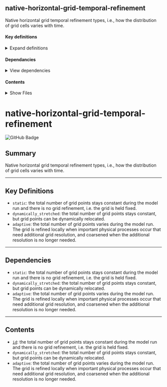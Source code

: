 
<h2 id='title'> native-horizontal-grid-temporal-refinement </h2>

<section id='summary'>
Native horizontal grid temporal refinement types, i.e., how the distribution of grid cells varies with time.
</section>


<section id='keys'>
<h4> Key definitions </h4>
<details id='keys'>

<summary>Expand definitions</summary>

  - `static`: the total number of grid points stays constant during the model run and there is no grid refinement, i.e. the grid is held fixed.
  - `dynamically_stretched`: the total number of grid points stays constant, but grid points can be dynamically relocated.
  - `adaptive`: the total number of grid points varies during the model run. The grid is refined locally when important physical processes occur that need additional grid resolution, and coarsened when the additional resolution is no longer needed.

</details>


</section>





<section id='keys'>
<h4> Dependancies </h4>
<details id='keys'>

<summary>View dependencies</summary>

  - `static`: the total number of grid points stays constant during the model run and there is no grid refinement, i.e. the grid is held fixed.
  - `dynamically_stretched`: the total number of grid points stays constant, but grid points can be dynamically relocated.
  - `adaptive`: the total number of grid points varies during the model run. The grid is refined locally when important physical processes occur that need additional grid resolution, and coarsened when the additional resolution is no longer needed.

</details>


</section>




<section id='contents'>
<h4> Contents </h4>
<details id='keys'>

<summary>Show Files</summary>

  - <a href = id1>`id`</a>: the total number of grid points stays constant during the model run and there is no grid refinement, i.e. the grid is held fixed.
  - ``: the total number of grid points stays constant, but grid points can be dynamically relocated.
  - `adaptive`: the total number of grid points varies during the model run. The grid is refined locally when important physical processes occur that need additional grid resolution, and coarsened when the additional resolution is no longer needed.

</details>


</section>


# native-horizontal-grid-temporal-refinement

![GitHub Badge](https://img.shields.io/badge/View_on-GitHub-24292e?logo=github&logoColor=white)

<section>

## Summary

Native horizontal grid temporal refinement types, i.e., how the distribution of grid cells varies with time.

</section> 

--- 
<section>

## Key Definitions

- `static`: the total number of grid points stays constant during the model run and there is no grid refinement, i.e. the grid is held fixed.
- `dynamically_stretched`: the total number of grid points stays constant, but grid points can be dynamically relocated.
- `adaptive`: the total number of grid points varies during the model run. The grid is refined locally when important physical processes occur that need additional grid resolution, and coarsened when the additional resolution is no longer needed.
</section>

---

## Dependencies

- `static`: the total number of grid points stays constant during the model run and there is no grid refinement, i.e. the grid is held fixed.
- `dynamically_stretched`: the total number of grid points stays constant, but grid points can be dynamically relocated.
- `adaptive`: the total number of grid points varies during the model run. The grid is refined locally when important physical processes occur that need additional grid resolution, and coarsened when the additional resolution is no longer needed.

---

## Contents

- [`id`](#id1): the total number of grid points stays constant during the model run and there is no grid refinement, i.e. the grid is held fixed.
- `dynamically_stretched`: the total number of grid points stays constant, but grid points can be dynamically relocated.
- `adaptive`: the total number of grid points varies during the model run. The grid is refined locally when important physical processes occur that need additional grid resolution, and coarsened when the additional resolution is no longer needed.
